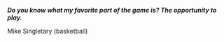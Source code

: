 _**Do you know what my favorite part of the game is? The opportunity to play.**_

Mike Singletary (basketball)